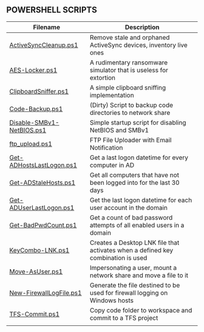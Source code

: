 ## POWERSHELL SCRIPTS

| Filename        | Description                                                                          |
|-----------------|--------------------------------------------------------------------------------------|
| [ActiveSyncCleanup.ps1](https://github.com/burmat/burmatscripts/blob/master/powershell/ActiveSyncCleanup.ps1) | Remove stale and orphaned ActiveSync devices, inventory live ones |
| [AES-Locker.ps1](https://github.com/burmat/burmatscripts/blob/master/powershell/AES-Locker.ps1) | A rudimentary ransomware simulator that is useless for extortion |
| [ClipboardSniffer.ps1](https://github.com/burmat/burmatscripts/blob/master/powershell/ClipboardSniffer.ps1) | A simple clipboard sniffing implementation |
| [Code-Backup.ps1](https://github.com/burmat/burmatscripts/blob/master/powershell/Code-Backup.ps1) | (Dirty) Script to backup code directories to network share |
| [Disable-SMBv1-NetBIOS.ps1](https://github.com/burmat/burmatscripts/blob/master/powershell/Disable-SMBv1-NetBIOS.ps1) | Simple startup script for disabling NetBIOS and SMBv1 | 
| [ftp_upload.ps1](https://github.com/burmat/burmatscripts/blob/master/powershell/ftp_upload.ps1) | FTP File Uploader with Email Notification |
| [Get-ADHostsLastLogon.ps1](https://github.com/burmat/burmatscripts/blob/master/powershell/Get-ADHostsLastLogon.ps1) | Get a last logon datetime for every computer in AD |
| [Get-ADStaleHosts.ps1](https://github.com/burmat/burmatscripts/blob/master/powershell/Get-ADStaleHosts.ps1) | Get all computers that have not been logged into for the last 30 days |
| [Get-ADUserLastLogon.ps1](https://github.com/burmat/burmatscripts/blob/master/powershell/Get-ADUserLastLogon.ps1) | Get the last logon datetime for each user account in the domain |
| [Get-BadPwdCount.ps1](https://github.com/burmat/burmatscripts/blob/master/powershell/Get-BadPwdCount.ps1) | Get a count of bad password attempts of all enabled users in a domain |
| [KeyCombo-LNK.ps1](https://github.com/burmat/burmatscripts/blob/master/powershell/KeyCombo-LNK.ps1) | Creates a Desktop LNK file that activates when a defined key combination is used |
| [Move-AsUser.ps1](https://github.com/burmat/burmatscripts/blob/master/powershell/Move-AsUser.ps1) | Impersonating a user, mount a network share and move a file to it |
| [New-FirewallLogFile.ps1](https://github.com/burmat/burmatscripts/blob/master/powershell/New-FirewallLogFile.ps1) | Generate the file destined to be used for firewall logging on Windows hosts |
| [TFS-Commit.ps1](https://github.com/burmat/burmatscripts/blob/master/powershell/TFS-Commit.ps1) | Copy code folder to workspace and commit to a TFS project |
|  |  |
